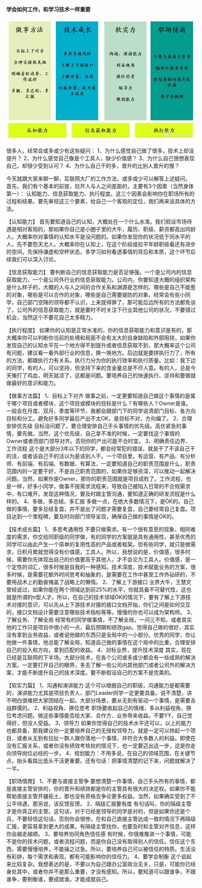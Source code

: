 #### 学会如何工作，和学习技术一样重要

![](./imgs/img1.jpg)



很多人，经常会或多或少有这些疑问：
1、为什么感觉自己做了很多，技术上却没提升？
2、为什么感觉自己像是个工具人，缺少价值感？
3、为什么自己很想表现自己，却很少受到认可？
4、为什么自己干的多，晋升的比别人晋升的慢？



今天就跟大家来聊一聊，互联网大厂的工作方法，或多或少可以解答上述疑问。
首先，我们有个基本的前提，拉开人与人之间差距的，主要有3个因素（当然身体第一）：
认知能力、信息获取能力、执行程度。这三个因素会影响你在职场所有的过程和结果。要先审视这三个要素，给自己一个客观的定位，我们再来谈具体的方法。



【认知能力】
首先要知道自己的认知，大概处在一个什么水准。我们假设市场待遇是相对客观的，那如果你自己是小圈子里的大牛，履历、职级、薪资都高出同龄人，大概率你对事情的认知水平是没问题的。如果你发现你的状况低于同水平的人，先不要怨天尤人，大概率你在认知上，在这个阶段或拉平年龄职级看还有进步的空间，先保持谦虚和空杯状态，多学习如何看透事情的背后和本质，这个环节后续我们可以深入讨论。



【信息获取能力】
要判断自己的信息获取能力是否足够强。一个是公司内的信息获取能力，一个是公司外行业的信息获取能力。公司内，你要知道大概的组织架构是什么样子的，大概的人与人之间的合作关系和渊源是怎样的。哪些是自己不能惹的对象，哪些是可以合作的对象，哪些是自己需要堤防的对象。经常会有些小同学，自己部门空降的领导都不认识，上来就得罪了，那可能后边所有的方法都免谈了。公司外的信息获取能力，就是要时不时关注下行业其他公司的状况，不要错过机会，当然这个不要花自己太多精力。



【执行程度】
如果你的认知是正常水准的，你的信息获取能力和意识是有的，那大概率你可以判断你当前的处境和局面不会有太大的自身缺陷和外部阻挠，如果你发现自己的认知水平在一个地方得不到提升或者信息获取不到，那大概率这个公司有问题，建议看一看外部行业的信息，换一换地方。后边就是要拼执行力了，所有的方法，都跟执行力有关系。执行力分为你的执行效率和执行质量。比如：我下边的同学，有的人，可以坚持，但坚持下来的含金量总是不尽人意。有的人，总是今天像打了鸡血，明天就凉了，这都是问题。要培养自己的快速执行、坚持和要做就做最好的意识和能力。



【做事方法篇】
1、目标上下对齐
做事之前，一定更要知道自己做这个事情的是属于哪个项目或者模块，这个项目或模块的目标是什么？有哪些人？Owner是谁。一般会在月度、双月、季度等环节，我都会跟部门下的同学说清部门目标、各方向目标和分工。避免好多同学最后产出不太OK，是目标不对，方向偏了。
2、合理安排优先级
目标没问题了，要合理安排自己手头事情的优先级。高优紧急的事情，要先做。当然，这个优先级，自己拿不准的时候，一定要找这个事情的Owner或者而部门领导对齐。否则你的产出可能不合时宜。
3、明确责任边界、工作流程
这个是大部分3年以下的同学，都会经常犯的错误，就是干了不该自己干的活，或者该自己干的活以为是该别人干。一个项目里，有运营、有产品、有分析师、有前端、有后端、有数据、有算法，一定要知道自己的职责范围是什么，职责范围内的一定要干好，不是自己职责范围的，如果你足够资深，可以推动一起解决问题。当然，如果你是Owner，那你的职责范围就是项目成败了。工作流程，也是一样，好多小同学，做事不按需求流程来，导致自己被陷入日常的不合规需求中，有口难开。发现这种情况，要及时跟主管沟通，要知道正确的研发流程是什么样的。
4、多做、多总结、多汇报
多做一点，在绝大多数情况下，是OK的。自己做的事情，要多总结复盘，并不是出了问题才需要复盘，自己要经常自己复盘。项目达到一个里程碑，要及时向部门领导呈现，确保自己做的事情是OK的。



【技术成长篇】
1、多思考通用性
不要只做需求。有一个很有意思的现象，相同难度的需求，你交给同职级的同学做，有的同学的方案就是具有通用性，甚至优秀的同学可以由此产生一个简单的复用性高的产品或者框架。但有些同学，就只是做需求，日积月累就觉得没有价值感，工具人。所以，我想说的是，价值感，很多时候，需要你先体现出自己的价值要高于其他人，才不会沦为工具人。价值感，是一个定性的词汇，很多时候是自我的一种感知。技术深度，技术赋能业务的方案，很多时候，是需要花额外时间思考和抽象的，是需要在工作中甚至工作外钻研的，不要用战术上的勤奋掩盖了战略上的懒惰。
2、了解上下游接口
业界大牛，王慧文曾经说过，如果你能在两个领域达到前25%的水平，你就具备不可替代性，这也就是所谓的π型人才。所以，在自己的技术领域OK的情况下，要有了解上下游技术对接的意识，可以先从上下游技术对接的接口文档开始，你们之间是如何交互的，接口文档设计需要注意哪些技术指标等等。慢慢的你也可以成为架构师。
3、了解业务、了解全局
经常有的同学做事情，不了解全局，一问三不知，或者其实他的工作只是项目中很小的一点，最后预期和绩效gap。觉得自己做的很好，其实没有拿到业务收益，或者说他做的东西只是全局中的一小部分。优秀的同学，你让他做一件事情，他总能了解全局，知道自己做的事情在这个局中的比重，合理安排自己的投入和方向，拿到匹配的收益。
4、对标业界，提升技术深度
其实，现在已经是互联网的下半场。大部分技术，在各个公司或多或少都会有一些成熟的解决方案。一定要打开自己的眼界，多去了解一些公司内其他部门或者公司外的解决方案，才能不断提升自己的技术深度。要不断假设自己的方案不是完美的。



【软实力篇】
1、沟通和演讲能力
这个可以根据自己的职级，沟通能力是都需要的，演讲能力尤其是项目负责人、部门Leader同学一定更要具备。说不清楚，讲不明白很难把大家团结在一起。大部分场景，要从无到有驱动一个事情，是需要舌战群儒的。
2、利益视角、换位思考
职场要收起自己的情绪，多从利益视角，换位考虑问题。做这些事情能否给大家、合作方、业务带来收益。不要YY，自己觉得好，但没人受益。
3、领导力
如果你觉得自己的技术水平还可以，以上的能力也都具备，那我建议你一定要培养自己的无授权领导力。就是一定可以拎起一个项目，或者从无到有拉扯一群人跟你落地一个事情，并符合大多数人的利益。即使在没有汇报关系，或者你没有绩效考核权的情况下，也一定要迈出这一步，这是你走向领导岗位必经的一步。
4、规划能力：不用多说，在自己的领域范围，在关键节点，抬头看路比低头干活更重要。还有句话：把事情清楚的记下来，问题就解决了一半。



【职场情商】
1、不要与直接主管争
要想清楚一件事情，自己手头所有的事情，都是直接主管安排的，你的晋升和绩效都是你的主管具有很大的决定权。如果你不能帮助直接主管开疆拓土，那也没有资格去争论更多权益。当然，如果确实受到了不公平待遇，那另说，该反馈反馈。
2、隔级汇报要有度
有句话叫，你的隔级主管才是你真正的主管。这句话，对于已经是领导的同学是对的，但是如果你还是个兵，不要轻信这句话，否则你会很惨。在和自己直接主管达成一致的情况下再隔级汇报，更容易拿到更大的成果。有隔级主管找你，也要及时和主管对齐信息，这样你会越走越顺。
3、要培养协同角色信任感
有时候，你很难推进一个事情，可能不是你的技术问题，或者流程问题，而是你自己没有取得别人的信任。信任这个东西，需要慢慢培养，不能操之过急。所以，要培养自己可以被信任的特质。生活没有彩排，每个需求和表现，都有可能影响你的信任力。
4、要学会制衡
这个说起来比较复杂。我想表达的是，不要以为自己跟办公室政治无关，只是，可能你已经身处其中，或者你并不是那么重要，才没有感知。所以，要知道可以跟谁争，不跟谁争，要制衡谁，要成就谁。才能成就自己。
